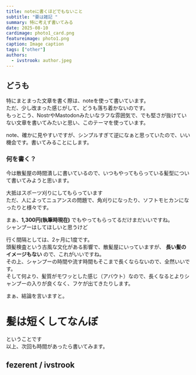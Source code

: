 ```yaml
---
title: noteに書くほどでもないこと
subtitle: "要は雑記 "
summary: 特に考えず書いてみる
date: 2025-08-10
cardimage: photo1_card.png
featureimage: photo1.png
caption: Image caption
tags: ["other"]
authors:
  - ivstrook: author.jpeg
---
```

## どうも
特にまとまった文章を書く際は、noteを使って書いています。  
ただ、少し改まった感じがして、どうも落ち着かないのです。  
もっとこう、NostrやMastodonみたいなラフな雰囲気で、でも堅さが抜けていない文章を書いてみたいと思い、このテーマを使っています。

note、確かに見やすいですが、シンプルすぎて逆になぁと思っていたので、いい機会です。書いてみることにします。

### 何を書く？
今は散髪屋の時間潰しに書いているので、いつもやってもらっている髪型について書いてみようと思います。

大抵はスポーツ刈りにしてもらっています  
ただ、人によってニュアンスの問題で、角刈りになったり、ソフトモヒカンになったりと様々です。  

まぁ、**1,300円(執筆時現在)** でもやってもらってるだけまだいいですね。  
シャンプーはしてほしいと思うけど

行く間隔としては、2ヶ月に1度です。  
頭髪検査という古風な文化がある影響で、散髪屋にいっていますが、 **長い髪のイメージもない** ので、これがいいですね。  
その上、シャンプーの時間や流す時間もそこまで長くならないので、全然いいです。  
そして何より、髪質がモワッとした感じ（アバウト）なので、長くなるとよりシャンプーの入りが良くなく、フケが出てきたりします。

まぁ、結論を言いますと。

# 髪は短くしてなんぼ

ということです  
以上、次回も時間があったら書いてみます。  

## fezerent / ivstrook
